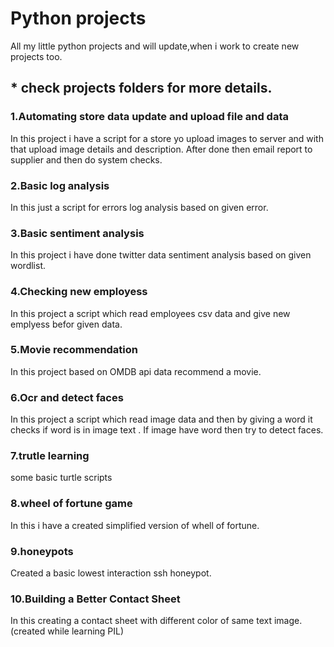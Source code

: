# Python projects

All my little python projects and will update,when i work to create new projects too.

## * check projects folders for more details.


### 1.Automating store data update and upload file and data
In this project i have a script for a store yo upload images to server and with that upload image details and description. After done then email report to supplier and then do system checks.

### 2.Basic log analysis
In this just a script for errors log analysis based on given error.

### 3.Basic sentiment analysis
In this project i have done twitter data sentiment analysis based on given wordlist.

### 4.Checking new employess
In this project a script which read employees csv data and give new emplyess befor given data.

### 5.Movie recommendation
In this project based on OMDB api data recommend a movie.

### 6.Ocr and detect faces 
In this project a script which read image data and then by giving a word it checks if word is in image text . If image have word then try to detect faces.

### 7.trutle learning
some basic turtle scripts

### 8.wheel of fortune game
In this i have a created simplified version of whell of fortune.

### 9.honeypots
Created a basic lowest interaction ssh honeypot.

### 10.Building a Better Contact Sheet
In this creating a contact sheet with different color of same text image.(created while learning PIL)
